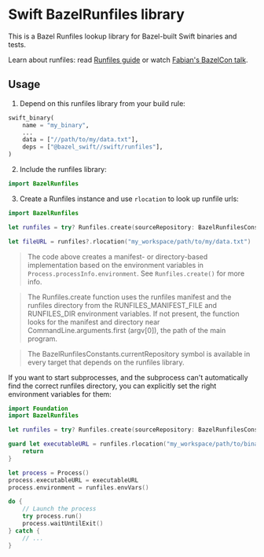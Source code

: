 # Swift BazelRunfiles library

This is a Bazel Runfiles lookup library for Bazel-built Swift binaries and tests.

Learn about runfiles: read [Runfiles guide](https://bazel.build/extending/rules#runfiles)
or watch [Fabian's BazelCon talk](https://www.youtube.com/watch?v=5NbgUMH1OGo).

## Usage

1.  Depend on this runfiles library from your build rule:

```python
swift_binary(
    name = "my_binary",
    ...
    data = ["//path/to/my/data.txt"],
    deps = ["@bazel_swift//swift/runfiles"],
)
```

2.  Include the runfiles library:

```swift
import BazelRunfiles
```

3.  Create a Runfiles instance and use `rlocation` to look up runfile urls:

```swift
import BazelRunfiles

let runfiles = try? Runfiles.create(sourceRepository: BazelRunfilesConstants.currentRepository)

let fileURL = runfiles?.rlocation("my_workspace/path/to/my/data.txt")
```

> The code above creates a manifest- or directory-based implementation based on
  the environment variables in `Process.processInfo.environment`.
  See `Runfiles.create()` for more info.

> The Runfiles.create function uses the runfiles manifest and the runfiles
  directory from the RUNFILES_MANIFEST_FILE and RUNFILES_DIR environment
  variables. If not present, the function looks for the manifest and directory
  near CommandLine.arguments.first (argv[0]), the path of the main program.

> The BazelRunfilesConstants.currentRepository symbol is available in every
  target that depends on the runfiles library.

If you want to start subprocesses, and the subprocess can't automatically
find the correct runfiles directory, you can explicitly set the right
environment variables for them:

```swift
import Foundation
import BazelRunfiles

let runfiles = try? Runfiles.create(sourceRepository: BazelRunfilesConstant.currentRepository)

guard let executableURL = runfiles.rlocation("my_workspace/path/to/binary") else {
    return
}

let process = Process()
process.executableURL = executableURL
process.environment = runfiles.envVars()

do {
    // Launch the process
    try process.run()
    process.waitUntilExit()
} catch {
    // ...
}
```
